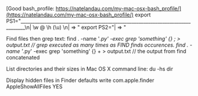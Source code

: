 [Good bash_profile: https://natelandau.com/my-mac-osx-bash_profile/](https://natelandau.com/my-mac-osx-bash_profile/)
    export PS1="________________________________________________________________________________\n| \w @ \h (\u) \n| => "
    export PS2="| => "
  
Find files then grep text:
    find . -name '*.py' -exec grep 'something' {} \; > output.txt // grep executed as many times as FIND finds occurences.
    find . -name '*.py' -exec grep 'something' {} \+ > output.txt // the output from find concatenated

List directories and their sizes in Mac OS X command line:
    du -hs dir

Display hidden files in Finder
    defaults write com.apple.finder AppleShowAllFiles YES
